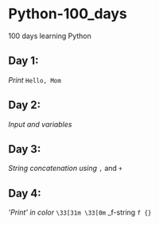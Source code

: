 # Python-100_days

100 days learning Python

## Day 1:

*Print* `Hello, Mom`

## Day 2:

*Input and variables*

## Day 3:

*String concatenation using* `,` and `+`

## Day 4:

*'Print' in color* `\33[31m \33[0m`
_f-string `f {}`

